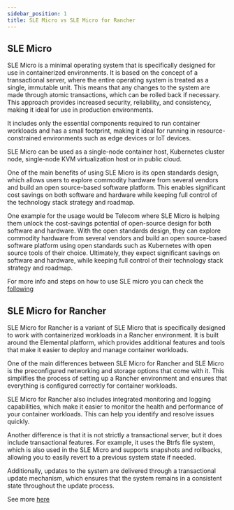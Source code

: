 ```yaml
---
sidebar_position: 1
title: SLE Micro vs SLE Micro for Rancher
---
```


## SLE Micro  
SLE Micro is a minimal operating system that is specifically designed for use in 
containerized environments. It is based on the concept of a transactional server, 
where the entire operating system is treated as a single, immutable unit. This 
means that any changes to the system are made through atomic transactions, which 
can be rolled back if necessary. This approach provides increased security, 
reliability, and consistency, making it ideal for use in production environments. 

It includes only the essential components required to run container workloads and 
has a small footprint, making it ideal for running in resource-constrained 
environments such as edge devices or IoT devices.

SLE Micro can be used as a single-node container host, Kubernetes cluster node, 
single-node KVM virtualization host or in public cloud.

One of the main benefits of using SLE Micro is its open standards design, which 
allows users to explore commodity hardware from several vendors and build an 
open source-based software platform. This enables significant cost savings on 
both software and hardware while keeping full control of the technology stack
strategy and roadmap.

One example for the usage would be Telecom where SLE Micro is helping them 
unlock the cost-savings potential of open-source design for both software and 
hardware. With the open standards design, they can explore commodity hardware 
from several vendors and build an open source-based software platform using 
open standards such as Kubernetes with open source tools of their choice. 
Ultimately, they expect significant savings on software and hardware, while 
keeping full control of their technology stack strategy and roadmap. 

For more info and steps on how to use SLE micro you can check the 
[following](https://documentation.suse.com/sle-micro/5.3/html/SLE-Micro-all/book-deployment-slemicro.html)



## SLE Micro for Rancher 

SLE Micro for Rancher is a variant of SLE Micro that is specifically designed 
to work with containerized workloads in a Rancher environment. 
It is built around the Elemental platform, which provides additional features 
and tools that make it easier to deploy and manage container workloads.

One of the main differences between SLE Micro for Rancher and SLE Micro is 
the preconfigured networking and storage options that come with it. 
This simplifies the process of setting up a Rancher environment and ensures 
that everything is configured correctly for container workloads.

SLE Micro for Rancher also includes integrated monitoring and logging capabilities, 
which make it easier to monitor the health and performance of your container 
workloads. This can help you identify and resolve issues quickly.

Another difference is that it is not strictly a transactional server, 
but it does include transactional features. For example, it uses the Btrfs 
file system, which is also used in the SLE Micro and supports snapshots and 
rollbacks, allowing you to easily revert to a previous system state if needed. 

Additionally, updates to the system are delivered through a transactional 
update mechanism, which ensures that the system remains in a consistent state 
throughout the update process. 

See more [here](https://documentation.suse.com/trd/kubernetes/html/kubernetes_ri_rancher-k3s-sles/id-introduction.html)
